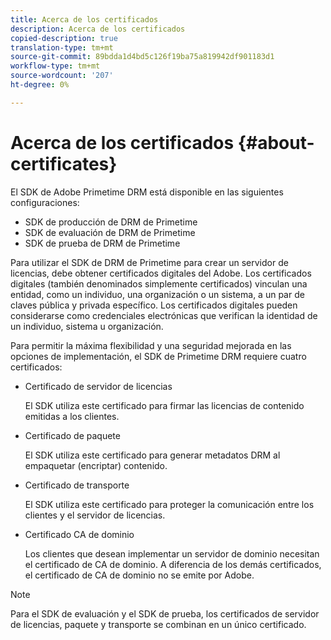 ```yaml
---
title: Acerca de los certificados
description: Acerca de los certificados
copied-description: true
translation-type: tm+mt
source-git-commit: 89bdda1d4bd5c126f19ba75a819942df901183d1
workflow-type: tm+mt
source-wordcount: '207'
ht-degree: 0%

---
```



# Acerca de los certificados {#about-certificates}

El SDK de Adobe Primetime DRM está disponible en las siguientes configuraciones:

* SDK de producción de DRM de Primetime
* SDK de evaluación de DRM de Primetime
* SDK de prueba de DRM de Primetime

Para utilizar el SDK de DRM de Primetime para crear un servidor de licencias, debe obtener certificados digitales del Adobe. Los certificados digitales (también denominados simplemente certificados) vinculan una entidad, como un individuo, una organización o un sistema, a un par de claves pública y privada específico. Los certificados digitales pueden considerarse como credenciales electrónicas que verifican la identidad de un individuo, sistema u organización.

Para permitir la máxima flexibilidad y una seguridad mejorada en las opciones de implementación, el SDK de Primetime DRM requiere cuatro certificados:

* Certificado de servidor de licencias

   El SDK utiliza este certificado para firmar las licencias de contenido emitidas a los clientes.
* Certificado de paquete

   El SDK utiliza este certificado para generar metadatos DRM al empaquetar (encriptar) contenido.
* Certificado de transporte

   El SDK utiliza este certificado para proteger la comunicación entre los clientes y el servidor de licencias.
* Certificado CA de dominio

   Los clientes que desean implementar un servidor de dominio necesitan el certificado de CA de dominio. A diferencia de los demás certificados, el certificado de CA de dominio no se emite por Adobe.

>[!NOTE]
>
>Para el SDK de evaluación y el SDK de prueba, los certificados de servidor de licencias, paquete y transporte se combinan en un único certificado.


